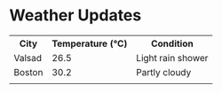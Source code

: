 # Weather Updates

<!-- WEATHER-UPDATE-START -->
<table><tr><th>City</th><th>Temperature (°C)</th><th>Condition</th></tr><tr><td>Valsad</td><td>26.5</td><td>Light rain shower</td></tr><tr><td>Boston</td><td>30.2</td><td>Partly cloudy</td></tr><tr><td></td><td></td><td></td></tr></table>
<!-- WEATHER-UPDATE-END -->
